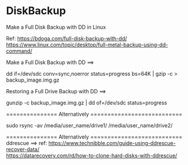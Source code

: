 # DiskBackup
Make a Full Disk Backup with DD in Linux

Ref: https://bdoga.com/full-disk-backup-with-dd/<br/>https://www.linux.com/topic/desktop/full-metal-backup-using-dd-command/

Make a Full Disk Backup with DD ==>

dd if=/dev/sdc conv=sync,noerror status=progress bs=64K | gzip -c > backup_image.img.gz

Restoring a Full Drive Backup with DD ==>

gunzip -c backup_image.img.gz | dd of=/dev/sdc status=progress

=============== Alternatively ===========================

sudo rsync -av /media/user_name/drive1/  /media/user_name/drive2/

=============== Alternatively ===========================<br/>
ddrescue ==>
ref: https://www.technibble.com/guide-using-ddrescue-recover-data/ <br/>
     https://datarecovery.com/rd/how-to-clone-hard-disks-with-ddrescue/
